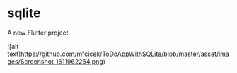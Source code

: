 # sqlite

A new Flutter project.


![alt text]https://github.com/mfcicek/ToDoAppWithSQLite/blob/master/asset/images/Screenshot_1611962264.png)


